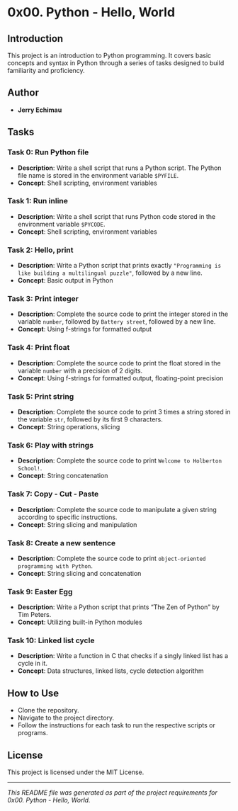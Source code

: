 # 0x00. Python - Hello, World

## Introduction

This project is an introduction to Python programming. It covers basic concepts and syntax in Python through a series of tasks designed to build familiarity and proficiency.

## Author

- **Jerry Echimau**

## Tasks

### Task 0: Run Python file

- **Description**: Write a shell script that runs a Python script. The Python file name is stored in the environment variable `$PYFILE`.
- **Concept**: Shell scripting, environment variables

### Task 1: Run inline

- **Description**: Write a shell script that runs Python code stored in the environment variable `$PYCODE`.
- **Concept**: Shell scripting, environment variables

### Task 2: Hello, print
- **Description**: Write a Python script that prints exactly `"Programming is like building a multilingual puzzle"`, followed by a new line.
- **Concept**: Basic output in Python

### Task 3: Print integer
- **Description**: Complete the source code to print the integer stored in the variable `number`, followed by `Battery street`, followed by a new line.
- **Concept**: Using f-strings for formatted output

### Task 4: Print float
- **Description**: Complete the source code to print the float stored in the variable `number` with a precision of 2 digits.
- **Concept**: Using f-strings for formatted output, floating-point precision

### Task 5: Print string
- **Description**: Complete the source code to print 3 times a string stored in the variable `str`, followed by its first 9 characters.
- **Concept**: String operations, slicing

### Task 6: Play with strings
- **Description**: Complete the source code to print `Welcome to Holberton School!`.
- **Concept**: String concatenation

### Task 7: Copy - Cut - Paste
- **Description**: Complete the source code to manipulate a given string according to specific instructions.
- **Concept**: String slicing and manipulation

### Task 8: Create a new sentence
- **Description**: Complete the source code to print `object-oriented programming with Python`.
- **Concept**: String slicing and concatenation

### Task 9: Easter Egg
- **Description**: Write a Python script that prints “The Zen of Python” by Tim Peters.
- **Concept**: Utilizing built-in Python modules

### Task 10: Linked list cycle
- **Description**: Write a function in C that checks if a singly linked list has a cycle in it.
- **Concept**: Data structures, linked lists, cycle detection algorithm

## How to Use
- Clone the repository.
- Navigate to the project directory.
- Follow the instructions for each task to run the respective scripts or programs.

## License
This project is licensed under the MIT License.

---

*This README file was generated as part of the project requirements for 0x00. Python - Hello, World.*